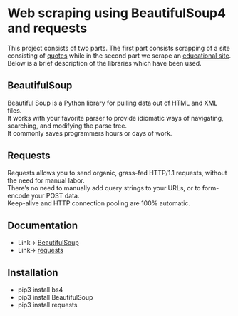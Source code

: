 # Web scraping using BeautifulSoup4 and requests
This project consists of two parts. The first part consists scrapping of a site consisting of [quotes]("https://quotes.toscrape.com") while in the second part we scrape an [educational site](""https://www.shiksha.com/mba/colleges/mba-colleges-india").
Below is a brief description of the libraries which have been used.

## BeautifulSoup
Beautiful Soup is a Python library for pulling data out of HTML and XML files.  
It works with your favorite parser to provide idiomatic ways of navigating, searching, and modifying the parse tree.  
It commonly saves programmers hours or days of work.  

## Requests
Requests allows you to send organic, grass-fed HTTP/1.1 requests, without the need for manual labor.   
There’s no need to manually add query strings to your URLs, or to form-encode your POST data.  
Keep-alive and HTTP connection pooling are 100% automatic.

## Documentation
- Link-> [BeautifulSoup](https://www.crummy.com/software/BeautifulSoup/bs4/doc/)
- Link-> [requests](http://docs.python-requests.org/en/master/) 


## Installation
- pip3 install bs4  
- pip3 install BeautifulSoup  
- pip3 install requests  

